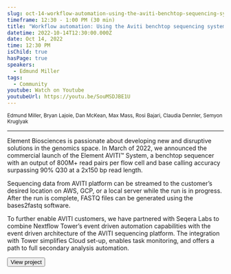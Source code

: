 ```yaml
---
slug: oct-14-workflow-automation-using-the-aviti-benchtop-sequencing-system-and-nextflow-tower
timeframe: 12:30 - 1:00 PM (30 min)
title: "Workflow automation: Using the Aviti benchtop sequencing system and Nextflow Tower"
datetime: 2022-10-14T12:30:00.000Z
date: Oct 14, 2022
time: 12:30 PM
isChild: true
hasPage: true
speakers:
  - Edmund Miller
tags:
  - Community
youtube: Watch on Youtube
youtubeUrl: https://youtu.be/SouMSDJBE1U
---
```

<div className="mb-4">
  <small className="typo-small">
    Edmund Miller, Bryan Lajoie, Dan McKean, Max Mass, Rosi Bajari, Claudia Dennler, Semyon Kruglyak
  </small>
</div>

<hr className="border-t border-gray-50 mb-4 opacity-20" />

Element Biosciences is passionate about developing new and disruptive solutions in the genomics space.  In March of 2022, we announced the commercial launch of the Element AVITI™ System, a benchtop sequencer with an output of 800M+ read pairs per flow cell and base calling accuracy surpassing 90% Q30 at a 2x150 bp read length.

Sequencing data from AVITI platform can be streamed to the customer’s desired location on AWS, GCP, or a local server while the run is in progress.  After the run is complete, FASTQ files can be generated using the bases2fastq software.

To further enable AVITI customers, we have partnered with Seqera Labs to combine Nextflow Tower’s event driven automation capabilities with the event driven architecture of the AVITI sequencing platform.  The integration with Tower simplifies Cloud set-up, enables task monitoring, and offers a path to full secondary analysis automation.

<div>
  <Button to="https://www.elementbiosciences.com/blog" variant="secondary" size="md" arrow>
    View project
  </Button>
</div>
